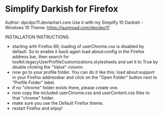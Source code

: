 # Simplify Darkish for Firefox

Author: dpcdpc11.deviantart.com
Use it with my Simplify 10 Darkish - Windows 10 Theme: https://gumroad.com/dpcdpc11

INSTALLATION INSTRUCTIONS:

- starting with Firefox 69, loading of userChrome.css is disabled by default. So to enable it back again load about:config in the Firefox address bar, then search for toolkit.legacyUserProfileCustomizations.stylesheets and set it to True by double clicking the "Value" column.
- now go to your profile folder. You can do it like this: load about:support in your Firefox addressbar and click on the "Open Folder" button next to "Profile Folder" label.
- if no "chrome" folder exists there, please create one.
- now copy the included userChrome.css and userContent.css files to that "chrome" folder.
- make sure you use the Default Firefox theme.
- restart Firefox and enjoy!
